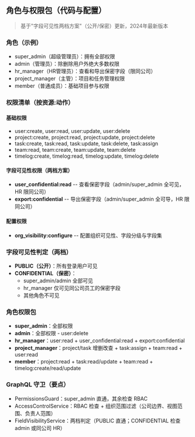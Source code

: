 ## 角色与权限包（代码与配置）

> 基于"字段可见性两档方案"（公开/保密）更新，2024年最新版本

### 角色（示例）
- super_admin（超级管理员）：拥有全部权限
- admin（管理员）：除删除用户外绝大多数权限
- hr_manager（HR管理员）：查看和导出保密字段（限同公司）
- project_manager（主管）：项目和任务管理权限
- member（普通成员）：基础项目参与权限

### 权限清单（按资源:动作）

#### 基础权限
- user:create, user:read, user:update, user:delete
- project:create, project:read, project:update, project:delete
- task:create, task:read, task:update, task:delete, task:assign
- team:read, team:create, team:update, team:delete
- timelog:create, timelog:read, timelog:update, timelog:delete

#### 字段可见性权限（两档方案）
- **user_confidential:read** -- 查看保密字段（admin/super_admin 全可见，HR 限同公司）
- **export:confidential** -- 导出保密字段（admin/super_admin 全可导，HR 限同公司）

#### 配置权限
- **org_visibility:configure** -- 配置组织可见性、字段分级与字段集

### 字段可见性判定（两档）
- **PUBLIC（公开）**：所有登录用户可见
- **CONFIDENTIAL（保密）**：
  - super_admin/admin 全部可见
  - hr_manager 仅可见同公司员工的保密字段
  - 其他角色不可见

### 角色权限包
- **super_admin**：全部权限
- **admin**：全部权限 - user:delete
- **hr_manager**：user:read + user_confidential:read + export:confidential
- **project_manager**：project/task 增删改查 + task:assign + team:read + user:read
- **member**：project:read + task:read/update + team:read + timelog:create/read/update

### GraphQL 守卫（要点）
- PermissionsGuard：super_admin 直通，其余检查 RBAC
- AccessControlService：RBAC 检查 + 组织范围过滤（公司边界、视图范围、负责人范围）
- FieldVisibilityService：两档判定（PUBLIC 直通；CONFIDENTIAL 检查 admin 或同公司 HR）


